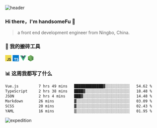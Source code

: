 ![header](https://raw.githubusercontent.com/fzq1998/fzq1998/master/header.png)

### Hi there，I'm handsomeFu 👋

> a front end development engineer from Ningbo, China.

### 🔧 我的搬砖工具
<code><img height="20" src="https://raw.githubusercontent.com/github/explore/80688e429a7d4ef2fca1e82350fe8e3517d3494d/topics/javascript/javascript.png" alt="javascript"></code>
<code><img height="20" src="https://raw.githubusercontent.com/github/explore/80688e429a7d4ef2fca1e82350fe8e3517d3494d/topics/typescript/typescript.png" alt="typescript"></code>
<code><img height="20" src="https://raw.githubusercontent.com/github/explore/80688e429a7d4ef2fca1e82350fe8e3517d3494d/topics/vue/vue.png" alt="vue"></code>
<code><img height="20" src="https://raw.githubusercontent.com/github/explore/80688e429a7d4ef2fca1e82350fe8e3517d3494d/topics/nodejs/nodejs.png" alt="nodejs"></code>



### 📊 这周我都写了什么
<!--START_SECTION:waka-->

```text
Vue.js         7 hrs 49 mins   █████████████▓░░░░░░░░░░░   54.62 %
TypeScript     2 hrs 38 mins   ████▓░░░░░░░░░░░░░░░░░░░░   18.48 %
JSON           2 hrs 4 mins    ███▓░░░░░░░░░░░░░░░░░░░░░   14.48 %
Markdown       26 mins         ▓░░░░░░░░░░░░░░░░░░░░░░░░   03.09 %
SCSS           20 mins         ▓░░░░░░░░░░░░░░░░░░░░░░░░   02.43 %
YAML           16 mins         ▒░░░░░░░░░░░░░░░░░░░░░░░░   01.95 %
```

<!--END_SECTION:waka-->


![expedition](https://raw.githubusercontent.com/fzq1998/fzq1998/master/expedition.gif)

